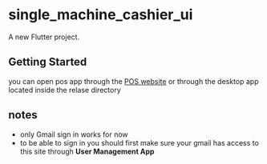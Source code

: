 # single_machine_cashier_ui

A new Flutter project.

## Getting Started

you can open pos app through the [POS website](https://pos-system-fe6f1.firebaseapp.com/) or through the desktop app located inside the relase directory
## notes
- only Gmail sign in works for now
- to be able to sign in you should first make sure your gmail has access to this site through **User Management App**

